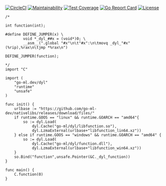 
[![CircleCI](https://circleci.com/gh/go-ml-dev/dyl.svg?style=svg)](https://circleci.com/gh/go-ml-dev/dyl)
[![Maintainability](https://api.codeclimate.com/v1/badges/1e480a564c6ba1572581/maintainability)](https://codeclimate.com/github//go-ml-dev/dyl/maintainability)
[![Test Coverage](https://api.codeclimate.com/v1/badges/1e480a564c6ba1572581/test_coverage)](https://codeclimate.com/github/go-ml-dev/dyl/test_coverage)
[![Go Report Card](https://goreportcard.com/badge/github.com/go-ml-dev/dyl)](https://goreportcard.com/report/github.com/go-ml-dev/dyl)
[![License](https://img.shields.io/badge/License-Apache%202.0-blue.svg)](https://opensource.org/licenses/Apache-2.0)

```golang
/*

int function(int);

#define DEFINE_JUMPER(x) \
        void *_dyl_##x = (void*)0; \
        __asm__(".global "#x"\n\t"#x":\n\tmovq _dyl_"#x"(%rip),%rax\n\tjmp *%rax\n")
  
DEFINE_JUMPER(function);

*/
import "C"

import (
	"go-ml.dev/dyl"
	"runtime"
	"unsafe"
)

func init() {
    urlbase := "https://github.com/go-ml-dev/nativelibs/releases/download/files/"
    if runtime.GOOS == "linux" && runtime.GOARCH == "amd64"{
        so := dyl.Load(
            dyl.Cache("go-ml/dyl/libfunction.so"),
            dyl.LzmaExternal(urlbase+"libfunction_lin64.xz"))
    } else if runtime.GOOS == "windows" && runtime.GOARCH == "amd64" {
        so := dyl.Load(
            dyl.Cache("go-ml/dyl/function.dll"),
            dyl.LzmaExternal(urlbase+"libfunction_win64.xz"))
    }
    so.Bind("function",unsafe.Pointer(&C._dyl_function))
}

func main() {
    C.function(0)
}
```
